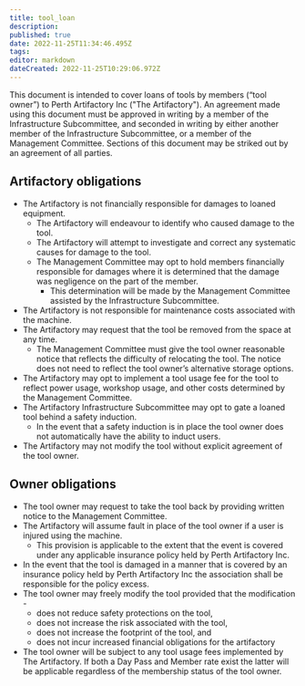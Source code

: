 ```yaml
---
title: tool_loan
description: 
published: true
date: 2022-11-25T11:34:46.495Z
tags: 
editor: markdown
dateCreated: 2022-11-25T10:29:06.972Z
---
```


This document is intended to cover loans of tools by members (“tool owner”) to Perth Artifactory Inc ("The Artifactory"). An agreement made using this document must be approved in writing by a member of the Infrastructure Subcommittee, and seconded in writing by either another member of the Infrastructure Subcommittee, or a member of the Management Committee. Sections of this document may be striked out by an agreement of all parties.

## Artifactory obligations

* The Artifactory is not financially responsible for damages to loaned equipment. 
  * The Artifactory will endeavour to identify who caused damage to the tool. 
  * The Artifactory will attempt to investigate and correct any systematic causes for damage to the tool.
  * The Management Committee may opt to hold members financially responsible for damages where it is determined that the damage was negligence on the part of the member.
    * This determination will be made by the Management Committee assisted by the Infrastructure Subcommittee.
* The Artifactory is not responsible for maintenance costs associated with the machine.
* The Artifactory may request that the tool be removed from the space at any time.
  * The Management Committee must give the tool owner reasonable notice that reflects the difficulty of relocating the tool. The notice does not need to reflect the tool owner’s alternative storage options.
* The Artifactory may opt to implement a tool usage fee for the tool to reflect power usage, workshop usage, and other costs determined by the Management Committee.
* The Artifactory Infrastructure Subcommittee may opt to gate a loaned tool behind a safety induction.
  * In the event that a safety induction is in place the tool owner does not automatically have the ability to induct users.
* The Artifactory may not modify the tool without explicit agreement of the tool owner.

## Owner obligations

* The tool owner may request to take the tool back by providing written notice to the Management Committee.
* The Artifactory will assume fault in place of the tool owner if a user is injured using the machine. 
  * This provision is applicable to the extent that the event is covered under any applicable insurance policy held by Perth Artifactory Inc.
* In the event that the tool is damaged in a manner that is covered by an insurance policy held by Perth Artifactory Inc the association shall be responsible for the policy excess.
* The tool owner may freely modify the tool provided that the modification -
  * does not reduce safety protections on the tool,
  * does not increase the risk associated with the tool,
  * does not increase the footprint of the tool, and
  * does not incur increased financial obligations for the artifactory
* The tool owner will be subject to any tool usage fees implemented by The Artifactory. If both a Day Pass and Member rate exist the latter will be applicable regardless of the membership status of the tool owner.
